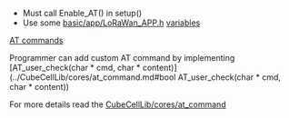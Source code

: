 * Must call Enable_AT() in setup()
* Use some [basic/app/LoRaWan_APP.h](app/LoRaWan_APP.md) [variables](app/LoRaWan_APP.md#Variables)

[AT commands](https://docs.heltec.cn/download/cubecell/CubeCell_Series_AT_Command_User_Manual_V0.2.pdf)

Programmer can add custom AT command by implementing [AT_user_check(char * cmd, char * content)](../CubeCellLib/cores/at_command.md#bool AT_user_check(char * cmd, char * content))

For more details read the [CubeCellLib/cores/at_command](../CubeCellLib/cores/at_command.md)